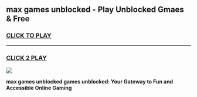 
## max games unblocked - Play Unblocked Gmaes & Free
<h3>
<a href="https://news.freeplayer.one?title=max_games_unblocked&ref=23F">CLICK TO PLAY</a></h3>
<hr>

<h3>
<a href="https://news.freeplayer.one?title=max_games_unblocked&ref=23F">CLICK 2 PLAY</a>
  
</h3>

<a href="https://news.freeplayer.one?title=max_games_unblocked&ref=23F/"><img src="https://clearcache.store/games.png"></a>


**max games unblocked games unblocked: Your Gateway to Fun and Accessible Online Gaming**
